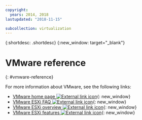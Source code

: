 ```yaml
---
copyright:
  years: 2014, 2018
lastupdated: "2018-11-15"

subcollection: virtualization
---
```

{:shortdesc: .shortdesc}
{:new_window: target="_blank"}

# VMware reference
{: #vmware-reference}

For more information about VMware, see the following links:

* [VMware home page ![External link icon](../../icons/launch-glyph.svg "External link icon")](http://www.vmware.com/){: new_window}
* [VMware ESXi FAQ ![External link icon](../../icons/launch-glyph.svg "External link icon")](http://www.vmware.com/products/vi/esx/esx_faq.html){: new_window}
* [VMware ESXi overview ![External link icon](../../icons/launch-glyph.svg "External link icon")](http://www.vmware.com/products/vi/esx/index.html){: new_window}
* [VMware ESXi features ![External link icon](../../icons/launch-glyph.svg "External link icon")](https://www.vmware.com/products/esxi-and-esx.html){: new_window}

